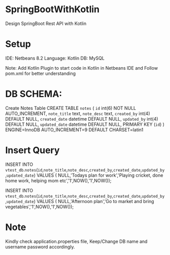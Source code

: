 # SpringBootWithKotlin
Design SpringBoot Rest API with Kotlin 

# Setup
IDE: Netbeans 8.2
Language: Kotlin
DB: MySQL

Note: Add Kotlin Plugin to start code in Kotlin in Netbeans IDE and Follow pom.xml for better understanding

# DB SCHEMA:

Create Notes Table
CREATE TABLE `notes` (
  `id` int(6) NOT NULL AUTO_INCREMENT,
  `note_title` text,
  `note_desc` text,
  `created_by` int(4) DEFAULT NULL,
  `created_date` datetime DEFAULT NULL,
  `updated_by` int(4) DEFAULT NULL,
  `updated_date` datetime DEFAULT NULL,
  PRIMARY KEY (`id`)
) ENGINE=InnoDB AUTO_INCREMENT=9 DEFAULT CHARSET=latin1

# Insert Query
INSERT INTO `vtest_db`.`notes`(`id`,`note_title`,`note_desc`,`created_by`,`created_date`,`updated_by`,`updated_date`) VALUES ( NULL,'Todays plan for work','Playing cricket, done home work, helping mom etc','1',NOW(),'1',NOW()); 

INSERT INTO `vtest_db`.`notes`(`id`,`note_title`,`note_desc`,`created_by`,`created_date`,`updated_by`,`updated_date`) VALUES ( NULL,'Afternoon plan','Go to market and bring vegetables','1',NOW(),'1',NOW()); 

# Note
Kindly check application.properties file, Keep/Change DB name and username password accordingly. 
